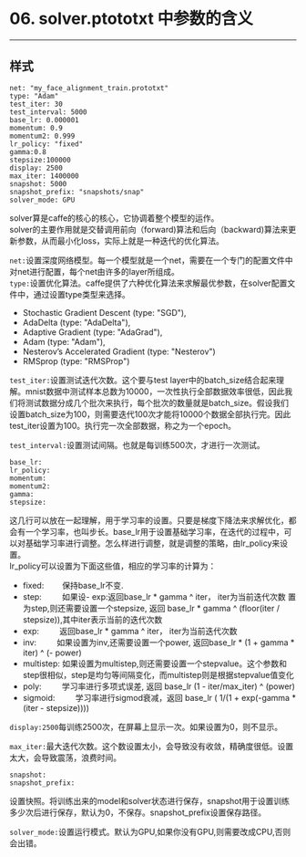 # 06. solver.ptototxt 中参数的含义
---
## 样式
```
net: "my_face_alignment_train.prototxt"
type: "Adam"
test_iter: 30
test_interval: 5000
base_lr: 0.000001
momentum: 0.9
momentum2: 0.999
lr_policy: "fixed"
gamma:0.8
stepsize:100000
display: 2500
max_iter: 1400000
snapshot: 5000
snapshot_prefix: "snapshots/snap"
solver_mode: GPU
```

solver算是caffe的核心的核心，它协调着整个模型的运作。  
solver的主要作用就是交替调用前向（forward)算法和后向（backward)算法来更新参数，从而最小化loss，实际上就是一种迭代的优化算法。


`net:`设置深度网络模型。每一个模型就是一个net，需要在一个专门的配置文件中对net进行配置，每个net由许多的layer所组成。  
`type:`设置优化算法。caffe提供了六种优化算法来求解最优参数，在solver配置文件中，通过设置type类型来选择。  
  - Stochastic Gradient Descent (type: "SGD"),
  - AdaDelta (type: "AdaDelta"),
  - Adaptive Gradient (type: "AdaGrad"),
  - Adam (type: "Adam"),
  - Nesterov’s Accelerated Gradient (type: "Nesterov")
  - RMSprop (type: "RMSProp")

`test_iter:`设置测试迭代次数。这个要与test layer中的batch_size结合起来理解。mnist数据中测试样本总数为10000，一次性执行全部数据效率很低，因此我们将测试数据分成几个批次来执行，每个批次的数量就是batch_size。假设我们设置batch_size为100，则需要迭代100次才能将10000个数据全部执行完。因此test_iter设置为100。执行完一次全部数据，称之为一个epoch。  

`test_interval:`设置测试间隔。也就是每训练500次，才进行一次测试。  

```
base_lr:
lr_policy:
momentum:
momentum2:
gamma:
stepsize:
```
这几行可以放在一起理解，用于学习率的设置。只要是梯度下降法来求解优化，都会有一个学习率，也叫步长。base_lr用于设置基础学习率，在迭代的过程中，可以对基础学习率进行调整。怎么样进行调整，就是调整的策略，由lr_policy来设置。  
lr_policy可以设置为下面这些值，相应的学习率的计算为：
- fixed:　　 保持base_lr不变.
- step: 　　  如果设- exp:返回base_lr * gamma ^ iter， iter为当前迭代次数
置为step,则还需要设置一个stepsize,  返回 base_lr * gamma ^ (floor(iter / stepsize)),其中iter表示当前的迭代次数
- exp: 　　  返回base_lr * gamma ^ iter， iter为当前迭代次数
- inv: 　　  如果设置为inv,还需要设置一个power, 返回base_lr * (1 + gamma * iter) ^ (- power)
- multistep: 如果设置为multistep,则还需要设置一个stepvalue。这个参数和step很相似，step是均匀等间隔变化，而multistep则是根据stepvalue值变化
- poly: 　　  学习率进行多项式误差, 返回 base_lr (1 - iter/max_iter) ^ (power)
- sigmoid: 　　  学习率进行sigmod衰减，返回 base_lr ( 1/(1 + exp(-gamma * (iter - stepsize))))

`display:2500`每训练2500次，在屏幕上显示一次。如果设置为0，则不显示。  

`max_iter:`最大迭代次数。这个数设置太小，会导致没有收敛，精确度很低。设置太大，会导致震荡，浪费时间。  

```
snapshot:
snapshot_prefix:
```
设置快照。将训练出来的model和solver状态进行保存，snapshot用于设置训练多少次后进行保存，默认为0，不保存。snapshot_prefix设置保存路径。  

`solver_mode:`设置运行模式。默认为GPU,如果你没有GPU,则需要改成CPU,否则会出错。  
